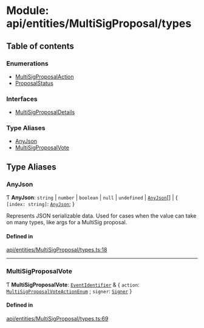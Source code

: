 # Module: api/entities/MultiSigProposal/types

## Table of contents

### Enumerations

- [MultiSigProposalAction](../wiki/api.entities.MultiSigProposal.types.MultiSigProposalAction)
- [ProposalStatus](../wiki/api.entities.MultiSigProposal.types.ProposalStatus)

### Interfaces

- [MultiSigProposalDetails](../wiki/api.entities.MultiSigProposal.types.MultiSigProposalDetails)

### Type Aliases

- [AnyJson](../wiki/api.entities.MultiSigProposal.types#anyjson)
- [MultiSigProposalVote](../wiki/api.entities.MultiSigProposal.types#multisigproposalvote)

## Type Aliases

### AnyJson

Ƭ **AnyJson**: `string` \| `number` \| `boolean` \| ``null`` \| `undefined` \| [`AnyJson`](../wiki/api.entities.MultiSigProposal.types#anyjson)[] \| \{ `[index: string]`: [`AnyJson`](../wiki/api.entities.MultiSigProposal.types#anyjson);  }

Represents JSON serializable data. Used for cases when the value can take on many types, like args for a MultiSig proposal.

#### Defined in

[api/entities/MultiSigProposal/types.ts:18](https://github.com/PolymeshAssociation/polymesh-sdk/blob/f8a937f04/src/api/entities/MultiSigProposal/types.ts#L18)

___

### MultiSigProposalVote

Ƭ **MultiSigProposalVote**: [`EventIdentifier`](../wiki/api.client.types.EventIdentifier) & \{ `action`: [`MultiSigProposalVoteActionEnum`](../wiki/types.MultiSigProposalVoteActionEnum) ; `signer`: [`Signer`](../wiki/api.entities.types#signer)  }

#### Defined in

[api/entities/MultiSigProposal/types.ts:69](https://github.com/PolymeshAssociation/polymesh-sdk/blob/f8a937f04/src/api/entities/MultiSigProposal/types.ts#L69)
